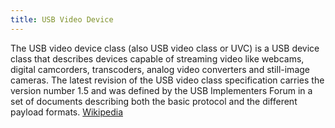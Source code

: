 ```yaml
---
title: USB Video Device
---
```


The USB video device class (also USB video class or UVC) is a USB device class that describes devices capable of streaming video like webcams, digital camcorders, transcoders, analog video converters and still-image cameras.
The latest revision of the USB video class specification carries the version number 1.5 and was defined by the USB Implementers Forum in a set of documents describing both the basic protocol and the different payload formats. <a href="https://en.wikipedia.org/wiki/USB_video_device_class" target="_blank">Wikipedia</a>